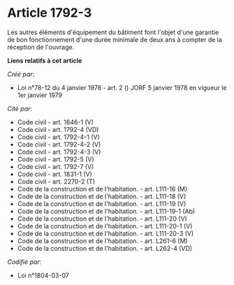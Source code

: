 # Article 1792-3

Les autres éléments d'équipement du bâtiment font l'objet d'une garantie de bon fonctionnement d'une durée minimale de deux
ans à compter de la réception de l'ouvrage.

**Liens relatifs à cet article**

_Créé par_:

  - Loi n°78-12 du 4 janvier 1978 - art. 2 () JORF 5 janvier 1978 en vigueur le 1er janvier 1979

_Cité par_:

  - Code civil - art. 1646-1 (V)
  - Code civil - art. 1792-4 (VD)
  - Code civil - art. 1792-4-1 (V)
  - Code civil - art. 1792-4-2 (V)
  - Code civil - art. 1792-4-3 (V)
  - Code civil - art. 1792-5 (V)
  - Code civil - art. 1792-7 (V)
  - Code civil - art. 1831-1 (V)
  - Code civil - art. 2270-2 (T)
  - Code de la construction et de l'habitation. - art. L111-16 (M)
  - Code de la construction et de l'habitation. - art. L111-18 (V)
  - Code de la construction et de l'habitation. - art. L111-19 (V)
  - Code de la construction et de l'habitation. - art. L111-19-1 (Ab)
  - Code de la construction et de l'habitation. - art. L111-20 (V)
  - Code de la construction et de l'habitation. - art. L111-20-1 (V)
  - Code de la construction et de l'habitation. - art. L111-20-3 (V)
  - Code de la construction et de l'habitation. - art. L261-6 (M)
  - Code de la construction et de l'habitation. - art. L262-4 (VD)

_Codifié par_:

  - Loi n°1804-03-07

